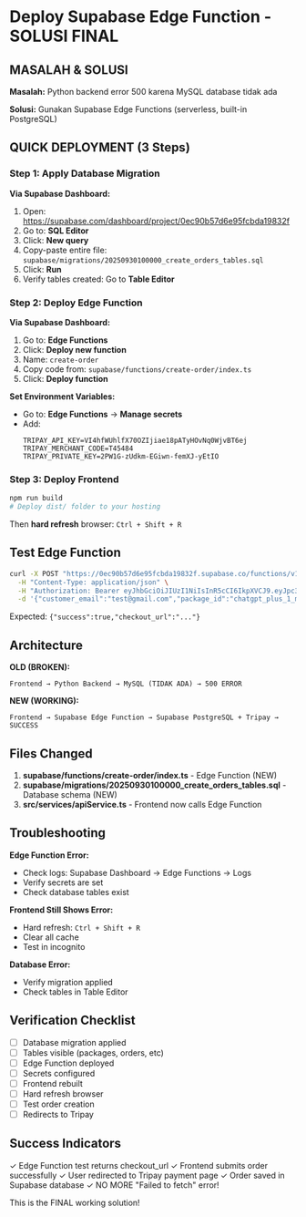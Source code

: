 # Deploy Supabase Edge Function - SOLUSI FINAL

## MASALAH & SOLUSI

**Masalah:** Python backend error 500 karena MySQL database tidak ada

**Solusi:** Gunakan Supabase Edge Functions (serverless, built-in PostgreSQL)

## QUICK DEPLOYMENT (3 Steps)

### Step 1: Apply Database Migration

**Via Supabase Dashboard:**
1. Open: https://supabase.com/dashboard/project/0ec90b57d6e95fcbda19832f
2. Go to: **SQL Editor**
3. Click: **New query**
4. Copy-paste entire file: `supabase/migrations/20250930100000_create_orders_tables.sql`
5. Click: **Run**
6. Verify tables created: Go to **Table Editor**

### Step 2: Deploy Edge Function

**Via Supabase Dashboard:**
1. Go to: **Edge Functions**
2. Click: **Deploy new function**
3. Name: `create-order`
4. Copy code from: `supabase/functions/create-order/index.ts`
5. Click: **Deploy function**

**Set Environment Variables:**
- Go to: **Edge Functions** → **Manage secrets**
- Add:
  ```
  TRIPAY_API_KEY=VI4hfWUhlfX70OZIjiae18pATyHOvNq0WjvBT6ej
  TRIPAY_MERCHANT_CODE=T45484
  TRIPAY_PRIVATE_KEY=2PW1G-zUdkm-EGiwn-femXJ-yEtIO
  ```

### Step 3: Deploy Frontend

```bash
npm run build
# Deploy dist/ folder to your hosting
```

Then **hard refresh** browser: `Ctrl + Shift + R`

## Test Edge Function

```bash
curl -X POST "https://0ec90b57d6e95fcbda19832f.supabase.co/functions/v1/create-order" \
  -H "Content-Type: application/json" \
  -H "Authorization: Bearer eyJhbGciOiJIUzI1NiIsInR5cCI6IkpXVCJ9.eyJpc3MiOiJib2x0IiwicmVmIjoiMGVjOTBiNTdkNmU5NWZjYmRhMTk4MzJmIiwicm9sZSI6ImFub24iLCJpYXQiOjE3NTg4ODE1NzQsImV4cCI6MTc1ODg4MTU3NH0.9I8-U0x86Ak8t2DGaIk0HfvTSLsAyzdnz-Nw00mMkKw" \
  -d '{"customer_email":"test@gmail.com","package_id":"chatgpt_plus_1_month","full_name":"Test","phone_number":"+628123456789"}'
```

Expected: `{"success":true,"checkout_url":"..."}`

## Architecture

**OLD (BROKEN):**
```
Frontend → Python Backend → MySQL (TIDAK ADA) → 500 ERROR
```

**NEW (WORKING):**
```
Frontend → Supabase Edge Function → Supabase PostgreSQL + Tripay → SUCCESS
```

## Files Changed

1. **supabase/functions/create-order/index.ts** - Edge Function (NEW)
2. **supabase/migrations/20250930100000_create_orders_tables.sql** - Database schema (NEW)
3. **src/services/apiService.ts** - Frontend now calls Edge Function

## Troubleshooting

**Edge Function Error:**
- Check logs: Supabase Dashboard → Edge Functions → Logs
- Verify secrets are set
- Check database tables exist

**Frontend Still Shows Error:**
- Hard refresh: `Ctrl + Shift + R`
- Clear all cache
- Test in incognito

**Database Error:**
- Verify migration applied
- Check tables in Table Editor

## Verification Checklist

- [ ] Database migration applied
- [ ] Tables visible (packages, orders, etc)
- [ ] Edge Function deployed
- [ ] Secrets configured
- [ ] Frontend rebuilt
- [ ] Hard refresh browser
- [ ] Test order creation
- [ ] Redirects to Tripay

## Success Indicators

✓ Edge Function test returns checkout_url
✓ Frontend submits order successfully
✓ User redirected to Tripay payment page
✓ Order saved in Supabase database
✓ NO MORE "Failed to fetch" error!

This is the FINAL working solution!